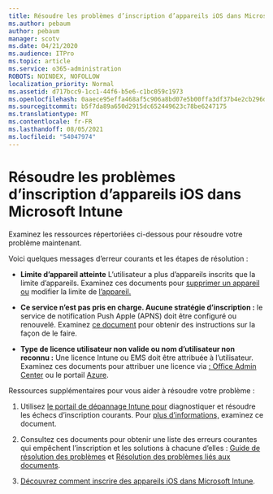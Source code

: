 ```yaml
---
title: Résoudre les problèmes d’inscription d’appareils iOS dans Microsoft Intune
ms.author: pebaum
author: pebaum
manager: scotv
ms.date: 04/21/2020
ms.audience: ITPro
ms.topic: article
ms.service: o365-administration
ROBOTS: NOINDEX, NOFOLLOW
localization_priority: Normal
ms.assetid: d717bcc9-1cc1-44f6-b5e6-c1bc059c1973
ms.openlocfilehash: 0aaece95effa468af5c906a8bd07e5b00ffa3df37b4e2cb296d64108efec94e9
ms.sourcegitcommit: b5f7da89a650d2915dc652449623c78be6247175
ms.translationtype: MT
ms.contentlocale: fr-FR
ms.lasthandoff: 08/05/2021
ms.locfileid: "54047974"
---
```

# <a name="troubleshoot-issues-with-enrolling-ios-devices-in-microsoft-intune"></a>Résoudre les problèmes d’inscription d’appareils iOS dans Microsoft Intune

Examinez les ressources répertoriées ci-dessous pour résoudre votre problème maintenant. 
  
Voici quelques messages d’erreur courants et les étapes de résolution :
  
- **Limite d’appareil atteinte** L’utilisateur a plus d’appareils inscrits que la limite d’appareils. Examinez ces documents pour [supprimer un appareil ou](https://docs.microsoft.com/intune/devices-wipe) modifier la limite de [l’appareil.](https://docs.microsoft.com/intune/enrollment-restrictions-set#set-device-limit-restrictions)
    
- **Ce service n’est pas pris en charge. Aucune stratégie d’inscription :** le service de notification Push Apple (APNS) doit être configuré ou renouvelé. Examinez [ce document](https://docs.microsoft.com/intune/apple-mdm-push-certificate-get) pour obtenir des instructions sur la façon de le faire. 
    
- **Type de licence utilisateur non valide ou nom d’utilisateur non reconnu :** Une licence Intune ou EMS doit être attribuée à l’utilisateur. Examinez ces documents pour attribuer une licence via [: Office Admin Center](https://docs.microsoft.com/intune/licenses-assign) ou le portail [Azure](https://docs.microsoft.com/azure/active-directory/license-users-groups).
    
Ressources supplémentaires pour vous aider à résoudre votre problème :
  
1. Utilisez [le portail de dépannage Intune pour](https://devicemanagement.microsoft.com/#blade/Microsoft_Intune_DeviceSettings/TroubleshootBlade) diagnostiquer et résoudre les échecs d’inscription courants. Pour [plus d’informations,](https://docs.microsoft.com/intune/help-desk-operators) examinez ce document. 
    
2. Consultez ces documents pour obtenir une liste des erreurs courantes qui empêchent l’inscription et les solutions à chacune d’elles : [Guide de résolution des problèmes](https://support.microsoft.com/help/4039809/troubleshooting-ios-device-enrollment-in-intune) et [Résolution des problèmes liés aux documents](https://docs.microsoft.com/troubleshoot/mem/intune/troubleshoot-device-enrollment-in-intune).
    
3. [Découvrez comment inscrire des appareils iOS dans Microsoft Intune](https://docs.microsoft.com/intune/ios-enroll).
    

